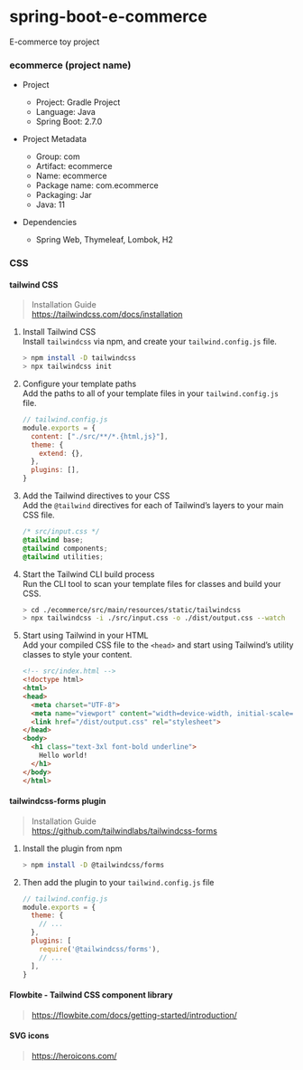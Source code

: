 # spring-boot-e-commerce
E-commerce toy project

### ecommerce (project name)
- Project
  - Project: Gradle Project
  - Language: Java
  - Spring Boot: 2.7.0

- Project Metadata
  - Group: com
  - Artifact: ecommerce
  - Name: ecommerce
  - Package name: com.ecommerce
  - Packaging: Jar
  - Java: 11

- Dependencies
  - Spring Web, Thymeleaf, Lombok, H2

### CSS
#### tailwind CSS
> Installation Guide  
> https://tailwindcss.com/docs/installation

1. Install Tailwind CSS  
Install `tailwindcss` via npm, and create your `tailwind.config.js` file.
   ```bash
   > npm install -D tailwindcss
   > npx tailwindcss init
   ```
1. Configure your template paths  
Add the paths to all of your template files in your `tailwind.config.js` file.
   ```js
   // tailwind.config.js
   module.exports = {
     content: ["./src/**/*.{html,js}"],
     theme: {
       extend: {},
     },
     plugins: [],
   }
   ```
1. Add the Tailwind directives to your CSS  
Add the `@tailwind` directives for each of Tailwind’s layers to your main CSS file.  
   ```css
   /* src/input.css */
   @tailwind base;
   @tailwind components;
   @tailwind utilities;
   ```
1. Start the Tailwind CLI build process  
Run the CLI tool to scan your template files for classes and build your CSS.
   ```bash
   > cd ./ecommerce/src/main/resources/static/tailwindcss
   > npx tailwindcss -i ./src/input.css -o ./dist/output.css --watch
   ```
1. Start using Tailwind in your HTML  
Add your compiled CSS file to the `<head>` and start using Tailwind’s utility classes to style your content.  
   ```html
   <!-- src/index.html -->
   <!doctype html>
   <html>
   <head>
     <meta charset="UTF-8">
     <meta name="viewport" content="width=device-width, initial-scale=1.0">
     <link href="/dist/output.css" rel="stylesheet">
   </head>
   <body>
     <h1 class="text-3xl font-bold underline">
       Hello world!
     </h1>
   </body>
   </html>
   ```
#### tailwindcss-forms plugin
> Installation Guide  
> https://github.com/tailwindlabs/tailwindcss-forms
1. Install the plugin from npm  
   ```bash
   > npm install -D @tailwindcss/forms
   ```
1. Then add the plugin to your `tailwind.config.js` file  
   ```js
   // tailwind.config.js
   module.exports = {
     theme: {
       // ...
     },
     plugins: [
       require('@tailwindcss/forms'),
       // ...
     ],
   }
   ```
#### Flowbite - Tailwind CSS component library
> https://flowbite.com/docs/getting-started/introduction/
#### SVG icons
> https://heroicons.com/
